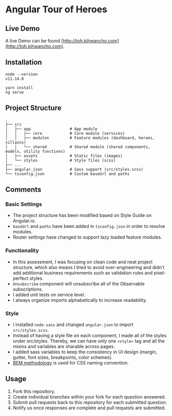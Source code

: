 # Angular Tour of Heroes

## Live Demo
A live Demo can be found [http://toh.kihwancho.com](http://toh.kihwancho.com).

## Installation

```
node --version
v11.14.0

yarn install
ng serve
```

## Project Structure

```
.                     
├── src                     
│   ├── app                 # App module
│   │   ├── core            # Core module (services)
│   │   ├── modules         # Feature modules (dashboard, heroes, villains)
│   │   └── shared          # Shared module (shared components, models, utility functions)
│   ├── assets              # Static files (images)
│   └── styles              # Style files (scss)
├── ...
├── angular.json            # Sass support (src/styles.scss)
└── tsconfig.json           # Custom baseUrl and paths
```

## Comments

### Basic Settings
- The project structure has been modified based on Style Guide on Angular.io. 
- `baseUrl` and `paths` have been added in `tsconfig.json` in order to resolve modules.
- Router settings have changed to support lazy loaded feature modules.

### Functionality
- In this assessment, I was focusing on clean code and neat project structure, which also means I tried to avoid over-engineering and didn't add additional business requirements such as validation rules and pixel-perfect styles. 
- `Unsubscribe` component will unsubscribe all of the Observable subscriptions.
- I added unit tests on service level.
- I always organize imports alphabetically to increase readability.

### Style
- I installed `node-sass` and changed `angular.json` to import `src/styles.scss`.
- Instead of having a style file on each component, I made all of the styles under src/styles. Thereby, we can have only one `<style>` tag and all the mixins and variables are sharable across pages.
- I added sass variables to keep the consistency in UI design (margin, gutter, font sizes, breakpoints, color schemes).
- [BEM methodology](http://getbem.com/introduction/) is used for CSS naming convention.

## Usage
1. Fork this repository.
2. Create individual branches within your fork for each question answered.
3. Submit pull requests back to this repository for each submitted question.
4. Notify us once responses are complete and pull requests are submitted.
